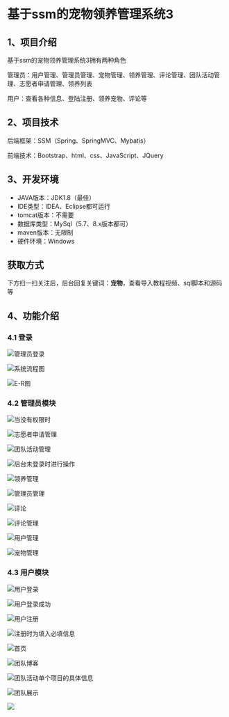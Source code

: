 # 基于ssm的宠物领养管理系统3



## 1、项目介绍

基于ssm的宠物领养管理系统3拥有两种角色

管理员：用户管理、管理员管理、宠物管理、领养管理、评论管理、团队活动管理、志愿者申请管理、领养列表

用户：查看各种信息、登陆注册、领养宠物、评论等


## 2、项目技术

后端框架：SSM（Spring、SpringMVC、Mybatis）

前端技术：Bootstrap、html、css、JavaScript、JQuery

## 3、开发环境

- JAVA版本：JDK1.8（最佳）
- IDE类型：IDEA、Eclipse都可运行
- tomcat版本：不需要
- 数据库类型：MySql（5.7、8.x版本都可） 
- maven版本：无限制
- 硬件环境：Windows
## 获取方式

下方扫一扫关注后，后台回复关键词：**宠物**，查看导入教程视频、sql脚本和源码等

## 4、功能介绍

### 4.1 登录

![管理员登录](https://www.codeshop.fun/Typora-Images/202311102303676.png)

![系统流程图](https://www.codeshop.fun/Typora-Images/202311102304661.jpg)

![E-R图](https://www.codeshop.fun/Typora-Images/202311102304669.jpg)

### 4.2 管理员模块

![当没有权限时](https://www.codeshop.fun/Typora-Images/202311102305438.png)

![志愿者申请管理](https://www.codeshop.fun/Typora-Images/202311102305441.png)

![团队活动管理](https://www.codeshop.fun/Typora-Images/202311102305447.png)

![后台未登录时进行操作](https://www.codeshop.fun/Typora-Images/202311102305450.png)


![领养管理](https://www.codeshop.fun/Typora-Images/202311102305452.png)

![管理员管理](https://www.codeshop.fun/Typora-Images/202311102305329.png)

![评论](https://www.codeshop.fun/Typora-Images/202311102305373.png)

![评论管理](https://www.codeshop.fun/Typora-Images/202311102305398.png)

![用户管理](https://www.codeshop.fun/Typora-Images/202311102305683.png)

![宠物管理](https://www.codeshop.fun/Typora-Images/202311102305827.png)

### 4.3 用户模块

![用户登录](https://www.codeshop.fun/Typora-Images/202311102304819.png)

![用户登录成功](https://www.codeshop.fun/Typora-Images/202311102304892.png)

![用户注册](https://www.codeshop.fun/Typora-Images/202311102304836.png)

![注册时为填入必填信息](https://www.codeshop.fun/Typora-Images/202311102304857.png)

![首页](https://www.codeshop.fun/Typora-Images/202311102304972.png)

![团队博客](https://www.codeshop.fun/Typora-Images/202311102304938.png)

![团队活动单个项目的具体信息](https://www.codeshop.fun/Typora-Images/202311102304475.png)

![团队展示](https://www.codeshop.fun/Typora-Images/202311102304148.png)




 ![](https://www.codeshop.fun/Typora-Images/202205281253739.png)


